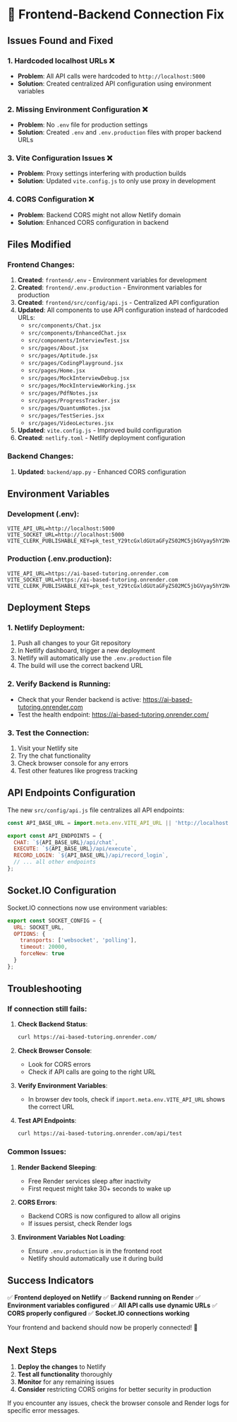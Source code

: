 # 🚀 Frontend-Backend Connection Fix

## Issues Found and Fixed

### 1. **Hardcoded localhost URLs** ❌
- **Problem**: All API calls were hardcoded to `http://localhost:5000`
- **Solution**: Created centralized API configuration using environment variables

### 2. **Missing Environment Configuration** ❌
- **Problem**: No `.env` file for production settings
- **Solution**: Created `.env` and `.env.production` files with proper backend URLs

### 3. **Vite Configuration Issues** ❌
- **Problem**: Proxy settings interfering with production builds
- **Solution**: Updated `vite.config.js` to only use proxy in development

### 4. **CORS Configuration** ❌
- **Problem**: Backend CORS might not allow Netlify domain
- **Solution**: Enhanced CORS configuration in backend

## Files Modified

### Frontend Changes:
1. **Created**: `frontend/.env` - Environment variables for development
2. **Created**: `frontend/.env.production` - Environment variables for production
3. **Created**: `frontend/src/config/api.js` - Centralized API configuration
4. **Updated**: All components to use API configuration instead of hardcoded URLs:
   - `src/components/Chat.jsx`
   - `src/components/EnhancedChat.jsx`
   - `src/components/InterviewTest.jsx`
   - `src/pages/About.jsx`
   - `src/pages/Aptitude.jsx`
   - `src/pages/CodingPlayground.jsx`
   - `src/pages/Home.jsx`
   - `src/pages/MockInterviewDebug.jsx`
   - `src/pages/MockInterviewWorking.jsx`
   - `src/pages/PdfNotes.jsx`
   - `src/pages/ProgressTracker.jsx`
   - `src/pages/QuantumNotes.jsx`
   - `src/pages/TestSeries.jsx`
   - `src/pages/VideoLectures.jsx`
5. **Updated**: `vite.config.js` - Improved build configuration
6. **Created**: `netlify.toml` - Netlify deployment configuration

### Backend Changes:
1. **Updated**: `backend/app.py` - Enhanced CORS configuration

## Environment Variables

### Development (.env):
```env
VITE_API_URL=http://localhost:5000
VITE_SOCKET_URL=http://localhost:5000
VITE_CLERK_PUBLISHABLE_KEY=pk_test_Y29tcGxldGUtaGFyZS02MC5jbGVyay5hY2NvdW50cy5kZXYk
```

### Production (.env.production):
```env
VITE_API_URL=https://ai-based-tutoring.onrender.com
VITE_SOCKET_URL=https://ai-based-tutoring.onrender.com
VITE_CLERK_PUBLISHABLE_KEY=pk_test_Y29tcGxldGUtaGFyZS02MC5jbGVyay5hY2NvdW50cy5kZXYk
```

## Deployment Steps

### 1. **Netlify Deployment**:
1. Push all changes to your Git repository
2. In Netlify dashboard, trigger a new deployment
3. Netlify will automatically use the `.env.production` file
4. The build will use the correct backend URL

### 2. **Verify Backend is Running**:
- Check that your Render backend is active: https://ai-based-tutoring.onrender.com
- Test the health endpoint: https://ai-based-tutoring.onrender.com/

### 3. **Test the Connection**:
1. Visit your Netlify site
2. Try the chat functionality
3. Check browser console for any errors
4. Test other features like progress tracking

## API Endpoints Configuration

The new `src/config/api.js` file centralizes all API endpoints:

```javascript
const API_BASE_URL = import.meta.env.VITE_API_URL || 'http://localhost:5000';

export const API_ENDPOINTS = {
  CHAT: `${API_BASE_URL}/api/chat`,
  EXECUTE: `${API_BASE_URL}/api/execute`,
  RECORD_LOGIN: `${API_BASE_URL}/api/record_login`,
  // ... all other endpoints
};
```

## Socket.IO Configuration

Socket.IO connections now use environment variables:

```javascript
export const SOCKET_CONFIG = {
  URL: SOCKET_URL,
  OPTIONS: {
    transports: ['websocket', 'polling'],
    timeout: 20000,
    forceNew: true
  }
};
```

## Troubleshooting

### If connection still fails:

1. **Check Backend Status**:
   ```bash
   curl https://ai-based-tutoring.onrender.com/
   ```

2. **Check Browser Console**:
   - Look for CORS errors
   - Check if API calls are going to the right URL

3. **Verify Environment Variables**:
   - In browser dev tools, check if `import.meta.env.VITE_API_URL` shows the correct URL

4. **Test API Endpoints**:
   ```bash
   curl https://ai-based-tutoring.onrender.com/api/test
   ```

### Common Issues:

1. **Render Backend Sleeping**: 
   - Free Render services sleep after inactivity
   - First request might take 30+ seconds to wake up

2. **CORS Errors**:
   - Backend CORS is now configured to allow all origins
   - If issues persist, check Render logs

3. **Environment Variables Not Loading**:
   - Ensure `.env.production` is in the frontend root
   - Netlify should automatically use it during build

## Success Indicators

✅ **Frontend deployed on Netlify**
✅ **Backend running on Render** 
✅ **Environment variables configured**
✅ **All API calls use dynamic URLs**
✅ **CORS properly configured**
✅ **Socket.IO connections working**

Your frontend and backend should now be properly connected! 🎉

## Next Steps

1. **Deploy the changes** to Netlify
2. **Test all functionality** thoroughly
3. **Monitor** for any remaining issues
4. **Consider** restricting CORS origins for better security in production

If you encounter any issues, check the browser console and Render logs for specific error messages.